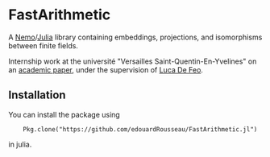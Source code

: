# FastArithmetic

A [Nemo](http://nemocas.org/)/[Julia](http://julialang.org/) library containing embeddings, projections, and isomorphisms between finite fields.

Internship work at the université "Versailles Saint-Quentin-En-Yvelines" on an [academic paper](http://dl.acm.org/citation.cfm?doid=2608628.2608672), under the supervision of [Luca De Feo](http://defeo.lu/).

## Installation 

You can install the package using

		Pkg.clone("https://github.com/edouardRousseau/FastArithmetic.jl")

 in julia.
